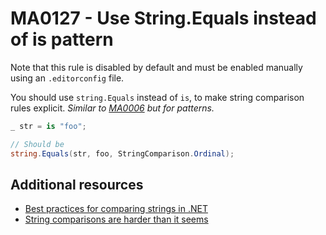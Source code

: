 # MA0127 - Use String.Equals instead of is pattern

Note that this rule is disabled by default and must be enabled manually using an `.editorconfig` file.

You should use `string.Equals` instead of `is`, to make string comparison rules explicit. _Similar to [MA0006](./MA0006.md) but for patterns._

````csharp
_ str = is "foo";

// Should be
string.Equals(str, foo, StringComparison.Ordinal);
````

## Additional resources

- [Best practices for comparing strings in .NET](https://learn.microsoft.com/en-us/dotnet/standard/base-types/best-practices-strings?WT.mc_id=DT-MVP-5003978#specifying-string-comparisons-explicitly)
- [String comparisons are harder than it seems](https://www.meziantou.net/string-comparisons-are-harder-than-it-seems.htm)
